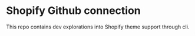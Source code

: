 # Shopify Github connection

This repo contains dev explorations into Shopify theme support through cli.